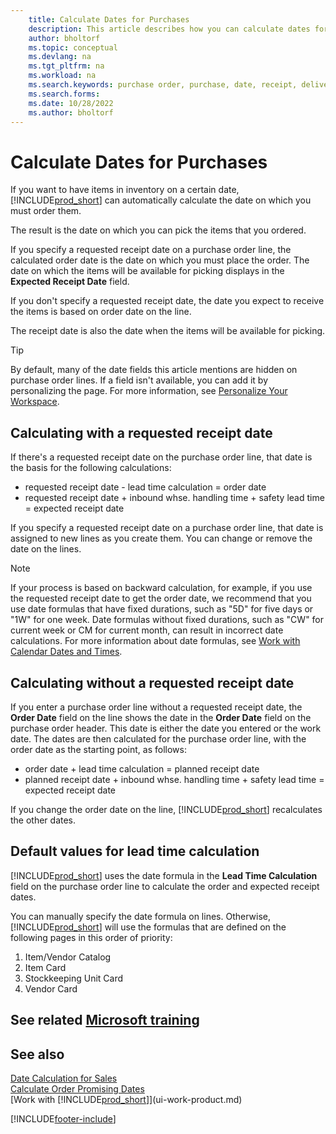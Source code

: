 ```yaml
---
    title: Calculate Dates for Purchases
    description: This article describes how you can calculate dates for purchases. 
    author: bholtorf 
    ms.topic: conceptual
    ms.devlang: na
    ms.tgt_pltfrm: na
    ms.workload: na
    ms.search.keywords: purchase order, purchase, date, receipt, delivery, lead time
    ms.search.forms: 
    ms.date: 10/28/2022
    ms.author: bholtorf
---
```

# Calculate Dates for Purchases

If you want to have items in inventory on a certain date, [!INCLUDE[prod_short](includes/prod_short.md)] can automatically calculate the date on which you must order them. 

The result is the date on which you can pick the items that you ordered.  

If you specify a requested receipt date on a purchase order line, the calculated order date is the date on which you must place the order. The date on which the items will be available for picking displays in the **Expected Receipt Date** field.  

If you don't specify a requested receipt date, the date you expect to receive the items is based on order date on the line. 

The receipt date is also the date when the items will be available for picking.  

> [!TIP]
> By default, many of the date fields this article mentions are hidden on purchase order lines. If a field isn't available, you can add it by personalizing the page. For more information, see [Personalize Your Workspace](ui-personalization-user.md).

## Calculating with a requested receipt date

If there's a requested receipt date on the purchase order line, that date is the basis for the following calculations:  

- requested receipt date - lead time calculation = order date  
- requested receipt date + inbound whse. handling time + safety lead time = expected receipt date  

If you specify a requested receipt date on a purchase order line, that date is assigned to new lines as you create them. You can change or remove the date on the lines.  

> [!NOTE]
> If your process is based on backward calculation, for example, if you use the requested receipt date to get the order date, we recommend that you use date formulas that have fixed durations, such as "5D" for five days or "1W" for one week. Date formulas without fixed durations, such as "CW" for current week or CM for current month, can result in incorrect date calculations. For more information about date formulas, see [Work with Calendar Dates and Times](ui-enter-date-ranges.md).

## Calculating without a requested receipt date

If you enter a purchase order line without a requested receipt date, the **Order Date** field on the line shows the date in the **Order Date** field on the purchase order header. This date is either the date you entered or the work date. The dates are then calculated for the purchase order line, with the order date as the starting point, as follows:  

- order date + lead time calculation = planned receipt date  
- planned receipt date + inbound whse. handling time + safety lead time = expected receipt date  

If you change the order date on the line, [!INCLUDE[prod_short](includes/prod_short.md)] recalculates the other dates.  

## Default values for lead time calculation

[!INCLUDE[prod_short](includes/prod_short.md)] uses the date formula in the **Lead Time Calculation** field on the purchase order line to calculate the order and expected receipt dates.  

You can manually specify the date formula on lines. Otherwise, [!INCLUDE[prod_short](includes/prod_short.md)] will use the formulas that are defined on the following pages in this order of priority:

1. Item/Vendor Catalog
2. Item Card
3. Stockkeeping Unit Card
4. Vendor Card

## See related [Microsoft training](/training/modules/estimate-receipt-dates-dynamics-365-business-central/)

## See also

[Date Calculation for Sales](sales-date-calculation-for-sales.md)  
[Calculate Order Promising Dates](sales-how-to-calculate-order-promising-dates.md)  
[Work with [!INCLUDE[prod_short](includes/prod_short.md)]](ui-work-product.md)  


[!INCLUDE[footer-include](includes/footer-banner.md)]
